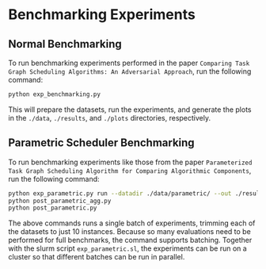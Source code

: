 # Benchmarking Experiments

## Normal Benchmarking
To run benchmarking experiments performed in the paper ``Comparing Task Graph Scheduling Algorithms: An Adversarial Approach``, run the following command:
```bash
python exp_benchmarking.py
```
This will prepare the datasets, run the experiments, and generate the plots in the `./data`, `./results`, and `./plots` directories, respectively.

## Parametric Scheduler Benchmarking
To run benchmarking experiments like those from the paper ``Parameterized Task Graph Scheduling Algorithm for Comparing Algorithmic Components``, run the following command:
```bash
python exp_parametric.py run --datadir ./data/parametric/ --out ./results/parametric/batch0.csv --trim 10 --batch 0 --batches 1
python post_parametric_agg.py 
python post_parametric.py
```

The above commands runs a single batch of experiments, trimming each of the datasets to just 10 instances.
Because so many evaluations need to be performed for full benchmarks, the command supports batching.
Together with the slurm script ``exp_parametric.sl``, the experiments can be run on a cluster so that different batches can be run in parallel.

